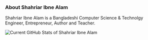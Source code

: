### About Shahriar Ibne Alam
Shahriar Ibne Alam is a Bangladeshi Computer Science & Technolgy Engineer, Entrepreneur, Author and Teacher.

<img src="https://github-readme-stats.vercel.app/api?username=shahriaribnealam&show_icons=true" alt="Current GitHub Stats of Shahriar Ibne Alam" style="max-width:100%;">




<!--
**shahriaribnealam/shahriaribnealam** is a ✨ _special_ ✨ repository because its `README.md` (this file) appears on your GitHub profile.

Here are some ideas to get you started:

- 🔭 I’m currently working on ...
- 🌱 I’m currently learning ...
- 👯 I’m looking to collaborate on ...
- 🤔 I’m looking for help with ...
- 💬 Ask me about ...
- 📫 How to reach me: ...
- 😄 Pronouns: ...
- ⚡ Fun fact: ...
-->
